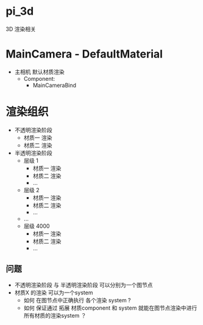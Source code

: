# pi_3d
3D 渲染相关


# MainCamera - DefaultMaterial

* 主相机 默认材质渲染
    * Component:
        * MainCameraBind 

# 渲染组织

* 不透明渲染阶段
  * 材质一 渲染
  * 材质二 渲染
* 半透明渲染阶段
  * 层级 1
    * 材质一 渲染
    * 材质二 渲染
    * ...
  * 层级 2
    * 材质一 渲染
    * 材质二 渲染
    * ...
  * ...
  * 层级 4000
    * 材质一 渲染
    * 材质二 渲染
    * ...

## 问题

* 不透明渲染阶段 与 半透明渲染阶段 可以分别为一个图节点
* 材质X 的渲染 可以为一个system
  * 如何 在图节点中正确执行 各个渲染 system ?
  * 如何 保证通过 拓展 材质component 和 system 就能在图节点渲染中进行所有材质的渲染system ？